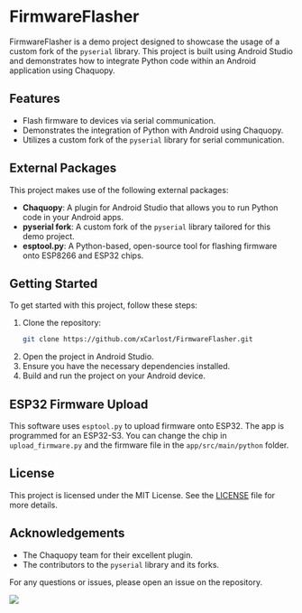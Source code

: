 # FirmwareFlasher

FirmwareFlasher is a demo project designed to showcase the usage of a custom fork of the `pyserial` library. This project is built using Android Studio and demonstrates how to integrate Python code within an Android application using Chaquopy.

## Features

- Flash firmware to devices via serial communication.
- Demonstrates the integration of Python with Android using Chaquopy.
- Utilizes a custom fork of the `pyserial` library for serial communication.

## External Packages

This project makes use of the following external packages:

- **Chaquopy**: A plugin for Android Studio that allows you to run Python code in your Android apps.
- **pyserial fork**: A custom fork of the `pyserial` library tailored for this demo project.
- **esptool.py**: A Python-based, open-source tool for flashing firmware onto ESP8266 and ESP32 chips.

## Getting Started

To get started with this project, follow these steps:

1. Clone the repository:
    ```sh
    git clone https://github.com/xCarlost/FirmwareFlasher.git
    ```
2. Open the project in Android Studio.
3. Ensure you have the necessary dependencies installed.
4. Build and run the project on your Android device.

## ESP32 Firmware Upload

This software uses `esptool.py` to upload firmware onto ESP32. The app is programmed for an ESP32-S3. You can change the chip in `upload_firmware.py` and the firmware file in the `app/src/main/python` folder.

## License

This project is licensed under the MIT License. See the [LICENSE](LICENSE) file for more details.

## Acknowledgements

- The Chaquopy team for their excellent plugin.
- The contributors to the `pyserial` library and its forks.

For any questions or issues, please open an issue on the repository.

[![](https://jitpack.io/v/xCarlost/FirmwareFlasher.svg)](https://jitpack.io/#xCarlost/FirmwareFlasher)